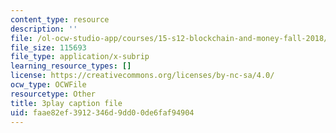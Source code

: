 ```yaml
---
content_type: resource
description: ''
file: /ol-ocw-studio-app/courses/15-s12-blockchain-and-money-fall-2018/faae82ef3912346d9dd00de6faf94904_DsSzQfejwMk.srt
file_size: 115693
file_type: application/x-subrip
learning_resource_types: []
license: https://creativecommons.org/licenses/by-nc-sa/4.0/
ocw_type: OCWFile
resourcetype: Other
title: 3play caption file
uid: faae82ef-3912-346d-9dd0-0de6faf94904
---
```

